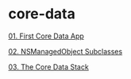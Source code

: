 # core-data
[01. First Core Data App](./01-first-core-data)

[02. NSManagedObject Subclasses](./02-managed-object-subclasses)

[03. The Core Data Stack](./03-core-data-stack)

